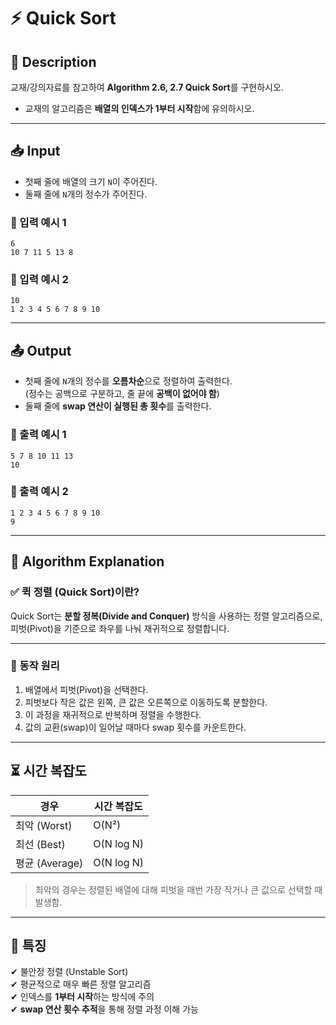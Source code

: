 # ⚡ Quick Sort

## 📌 Description  
교재/강의자료를 참고하여 **Algorithm 2.6, 2.7 Quick Sort**를 구현하시오.  

- 교재의 알고리즘은 **배열의 인덱스가 1부터 시작**함에 유의하시오.

---

## 📥 Input  
- 첫째 줄에 배열의 크기 `N`이 주어진다.  
- 둘째 줄에 `N`개의 정수가 주어진다.

### 📌 입력 예시 1
```
6
10 7 11 5 13 8
```

### 📌 입력 예시 2
```
10
1 2 3 4 5 6 7 8 9 10
```

---

## 📤 Output  
- 첫째 줄에 `N`개의 정수를 **오름차순**으로 정렬하여 출력한다.  
  (정수는 공백으로 구분하고, 줄 끝에 **공백이 없어야 함**)  
- 둘째 줄에 **swap 연산이 실행된 총 횟수**를 출력한다.

### 📌 출력 예시 1
```
5 7 8 10 11 13
10
```

### 📌 출력 예시 2
```
1 2 3 4 5 6 7 8 9 10
9
```

---

## 🧐 Algorithm Explanation

### ✅ 퀵 정렬 (Quick Sort)이란?  
Quick Sort는 **분할 정복(Divide and Conquer)** 방식을 사용하는 정렬 알고리즘으로,  
피벗(Pivot)을 기준으로 좌우를 나눠 재귀적으로 정렬합니다.

---

### 🔹 동작 원리

1. 배열에서 피벗(Pivot)을 선택한다.  
2. 피벗보다 작은 값은 왼쪽, 큰 값은 오른쪽으로 이동하도록 분할한다.  
3. 이 과정을 재귀적으로 반복하며 정렬을 수행한다.  
4. 값의 교환(swap)이 일어날 때마다 swap 횟수를 카운트한다.

---

## ⏳ 시간 복잡도

| 경우           | 시간 복잡도     |
|----------------|----------------|
| 최악 (Worst)    | O(N²)          |
| 최선 (Best)     | O(N log N)     |
| 평균 (Average)  | O(N log N)     |

> 최악의 경우는 정렬된 배열에 대해 피벗을 매번 가장 작거나 큰 값으로 선택할 때 발생함.

---

## 📌 특징

✔ 불안정 정렬 (Unstable Sort)  
✔ 평균적으로 매우 빠른 정렬 알고리즘  
✔ 인덱스를 **1부터 시작**하는 방식에 주의  
✔ **swap 연산 횟수 추적**을 통해 정렬 과정 이해 가능
